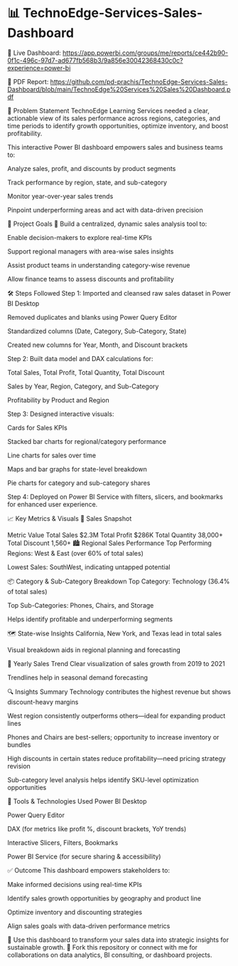 # 📊 TechnoEdge-Services-Sales-Dashboard
 
🚀 Live Dashboard: https://app.powerbi.com/groups/me/reports/ce442b90-0f1c-496c-97d7-ad677fb568b3/9a856e30042368430c0c?experience=power-bi

📄 PDF Report: https://github.com/pd-prachis/TechnoEdge-Services-Sales-Dashboard/blob/main/TechnoEdge%20Services%20Sales%20Dashboard.pdf

📌 Problem Statement
TechnoEdge Learning Services needed a clear, actionable view of its sales performance across regions, categories, and time periods to identify growth opportunities, optimize inventory, and boost profitability.

This interactive Power BI dashboard empowers sales and business teams to:

Analyze sales, profit, and discounts by product segments

Track performance by region, state, and sub-category

Monitor year-over-year sales trends

Pinpoint underperforming areas and act with data-driven precision

🧩 Project Goals
🎯 Build a centralized, dynamic sales analysis tool to:

Enable decision-makers to explore real-time KPIs

Support regional managers with area-wise sales insights

Assist product teams in understanding category-wise revenue

Allow finance teams to assess discounts and profitability

🛠️ Steps Followed
Step 1: Imported and cleansed raw sales dataset in Power BI Desktop

Removed duplicates and blanks using Power Query Editor

Standardized columns (Date, Category, Sub-Category, State)

Created new columns for Year, Month, and Discount brackets

Step 2: Built data model and DAX calculations for:

Total Sales, Total Profit, Total Quantity, Total Discount

Sales by Year, Region, Category, and Sub-Category

Profitability by Product and Region

Step 3: Designed interactive visuals:

Cards for Sales KPIs

Stacked bar charts for regional/category performance

Line charts for sales over time

Maps and bar graphs for state-level breakdown

Pie charts for category and sub-category shares

Step 4: Deployed on Power BI Service with filters, slicers, and bookmarks for enhanced user experience.

📈 Key Metrics & Visuals
🧮 Sales Snapshot

Metric	Value
Total Sales	$2.3M
Total Profit	$286K
Total Quantity	38,000+
Total Discount	1,560+
🏙️ Regional Sales Performance
Top Performing Regions: West & East (over 60% of total sales)

Lowest Sales: SouthWest, indicating untapped potential

📦 Category & Sub-Category Breakdown
Top Category: Technology (36.4% of total sales)

Top Sub-Categories: Phones, Chairs, and Storage

Helps identify profitable and underperforming segments

🗺️ State-wise Insights
California, New York, and Texas lead in total sales

Visual breakdown aids in regional planning and forecasting

📆 Yearly Sales Trend
Clear visualization of sales growth from 2019 to 2021

Trendlines help in seasonal demand forecasting

🔍 Insights Summary
Technology contributes the highest revenue but shows discount-heavy margins

West region consistently outperforms others—ideal for expanding product lines

Phones and Chairs are best-sellers; opportunity to increase inventory or bundles

High discounts in certain states reduce profitability—need pricing strategy revision

Sub-category level analysis helps identify SKU-level optimization opportunities

💼 Tools & Technologies Used
Power BI Desktop

Power Query Editor

DAX (for metrics like profit %, discount brackets, YoY trends)

Interactive Slicers, Filters, Bookmarks

Power BI Service (for secure sharing & accessibility)

✅ Outcome
This dashboard empowers stakeholders to:

Make informed decisions using real-time KPIs

Identify sales growth opportunities by geography and product line

Optimize inventory and discounting strategies

Align sales goals with data-driven performance metrics

💬 Use this dashboard to transform your sales data into strategic insights for sustainable growth.
📁 Fork this repository or connect with me for collaborations on data analytics, BI consulting, or dashboard projects.
